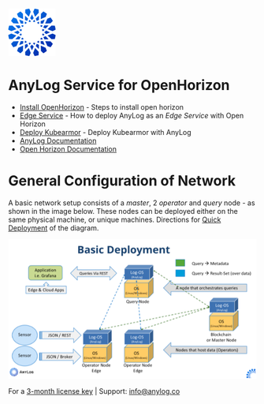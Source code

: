 ![AnyLog Logo](imgs/anylog_logo.png)
# AnyLog Service for  OpenHorizon  

* [Install OpenHorizon](OpenHorizon_install.md) - Steps to install open horizon 
* [Edge Service](OpenHorizon_EdgeService.md) - How to deploy AnyLog as an _Edge Service_ with Open Horizon
* [Deploy Kubearmor](AnyLog_Kubearmor.md) - Deploy Kubearmor with AnyLog
* [AnyLog Documentation](https://github.com/AnyLog-co/documentation)
* [Open Horizon Documentation](https://open-horizon.github.io/)

# General Configuration of Network

A basic network setup consists of a _master_, 2 _operator_  and _query_ node - as shown in the image below. These nodes 
can be deployed either on the same physical machine, or unique machines. Directions for [Quick Deployment](https://github.com/AnyLog-co/documentation/blob/master/deployments/Quick%20Deployment.md)
of the diagram. 

![Demo Diagram](imgs/deployment_diagram.png)


For a [3-month license key](https://anylog.co/download-anylog/) | Support: [info@anylog.co](mailto:info@anylog.co)

 